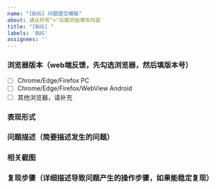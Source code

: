```yaml
---
name: "[BUG] 问题提交模板"
about: 请从符号">"后面开始填写内容
title: "[BUG] "
labels: 'BUG'
assignees: ''
---
```



### 浏览器版本（web端反馈，先勾选浏览器，然后填版本号）
* [ ] Chrome/Edge/Firefox PC
* [ ] Chrome/Edge/Firefox/WebView Android
* [ ] 其他浏览器，请补充
>

### 表现形式
>

### 问题描述（简要描述发生的问题）
>


### 相关截图
>


### 复现步骤（详细描述导致问题产生的操作步骤，如果能稳定复现）
>
